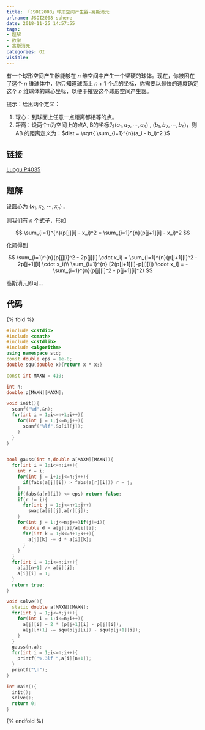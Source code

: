 ```yaml
---
title: 「JSOI2008」球形空间产生器-高斯消元
urlname: JSOI2008-sphere
date: 2018-11-25 14:57:55
tags:
- 题解
- 数学
- 高斯消元 
categories: OI
visible:
---
```


有一个球形空间产生器能够在 $n$ 维空间中产生一个坚硬的球体。现在，你被困在了这个 $n$ 维球体中，你只知道球面上 $n+1$ 个点的坐标，你需要以最快的速度确定这个 $n$ 维球体的球心坐标，以便于摧毁这个球形空间产生器。

提示：给出两个定义：

1.  球心：到球面上任意一点距离都相等的点。
2.  距离：设两个n为空间上的点A, B的坐标为$(a_1, a_2, \cdots , a_n)$ , $(b_1, b_2, \cdots , b_n)$，则 AB 的距离定义为：$dist = \sqrt{ \sum_{i=1}^{n}(a_i - b_i)^2 }$

<!-- more -->

## 链接 

[Luogu P4035](https://www.luogu.org/problemnew/show/P4035)

## 题解

设圆心为 $(x_1,x_2, \cdots ,x_n)$ 。

则我们有 $n$ 个式子，形如

$$
\sum_{i=1}^{n}(p[j][i] - x_i)^2 = \sum_{i=1}^{n}(p[j+1][i] - x_i)^2
$$

化简得到

$$
\sum_{i=1}^{n}(p[j][i]^2 - 2p[j][i] \cdot x_i) = \sum_{i=1}^{n}(p[j+1][i]^2 - 2p[j+1][i] \cdot x_i)\\
 \sum_{i=1}^{n} [2(p[j+1][i]-p[j][i]) \cdot x_i] = - \sum_{i=1}^{n}(p[j][i]^2 - p[j+1][i]^2)
$$

高斯消元即可...

## 代码

{% fold %}
```cpp
#include <cstdio>
#include <cmath>
#include <cstdlib>
#include <algorithm>
using namespace std;
const double eps = 1e-8;
double squ(double x){return x * x;}

const int MAXN = 410;

int n;
double p[MAXN][MAXN];

void init(){
  scanf("%d",&n);
  for(int i = 1;i<=n+1;i++){
    for(int j = 1;j<=n;j++){
      scanf("%lf",&p[i][j]);
    }
  }
}


bool gauss(int n,double a[MAXN][MAXN]){
  for(int i = 1;i<=n;i++){
    int r = i;
    for(int j = i+1;j<=n;j++){
      if(fabs(a[j][i]) > fabs(a[r][i])) r = j;
    }
    if(fabs(a[r][i]) <= eps) return false;
    if(r != i){
      for(int j = 1;j<=n+1;j++)
        swap(a[i][j],a[r][j]);
    }
    for(int j = 1;j<=n;j++)if(j!=i){
      double d = a[j][i]/a[i][i];
      for(int k = 1;k<=n+1;k++){
        a[j][k] -= d * a[i][k];
      }
    }
  }
  for(int i = 1;i<=n;i++){
    a[i][n+1] /= a[i][i];
    a[i][i] = 1;
  }
  return true;
}

void solve(){
  static double a[MAXN][MAXN];
  for(int j = 1;j<=n;j++){
    for(int i = 1;i<=n;i++){
      a[j][i] = 2 * (p[j+1][i] - p[j][i]);
      a[j][n+1] -= squ(p[j][i]) - squ(p[j+1][i]);
    }
  }
  gauss(n,a);
  for(int i = 1;i<=n;i++){
    printf("%.3lf ",a[i][n+1]);
  }
  printf("\n");
}

int main(){
  init();
  solve();
  return 0;
}
```
{% endfold %}